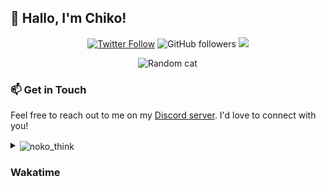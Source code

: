 ## 👋 Hallo, I'm Chiko!

<div align="center">

[![Twitter Follow](https://img.shields.io/twitter/follow/chikoxq?label=Follow)](https://twitter.com/intent/follow?screen_name=chikoxq)
![GitHub followers](https://img.shields.io/github/followers/chikof?label=Follow&style=social)
![](https://komarev.com/ghpvc/?username=chikof&color=blue)

</div>

<a href="https://cataas.com">
<img src="https://cataas.com/cat?type=square" align="right" width="300"alt="Random cat">
</a>

<div><picture><img src="https://raw.githubusercontent.com/carbon-language/carbon-lang/refs/heads/trunk/docs/images/bumper.png" alt=""></picture></div>

### 📫 Get in Touch
Feel free to reach out to me on my [Discord server](https://discord.gg/sejc7TnX6N). I'd love to connect with you!

<details>
<summary>
<img src="https://cdn3.emoji.gg/emojis/64203-noko-think.png" width="35px" height="35px" alt="noko_think" align="center">

### Wakatime
</summary>

<!--START_SECTION:waka-->
![Code Time](http://img.shields.io/badge/Code%20Time-2%2C300%20hrs%2042%20mins-blue)

![Profile Views](http://img.shields.io/badge/Profile%20Views-0-blue)

![Lines of code](https://img.shields.io/badge/From%20Hello%20World%20I%27ve%20Written-9.3%20million%20lines%20of%20code-blue)

**🐱 My GitHub Data** 

> 📦 65.9 kB Used in GitHub's Storage 
 > 
> 🏆 277 Contributions in the Year 2025
 > 
> 💼 Opted to Hire
 > 
> 📜 36 Public Repositories 
 > 
> 🔑 30 Private Repositories 
 > 
**I'm a Night 🦉** 

```text
🌞 Morning                919 commits         █░░░░░░░░░░░░░░░░░░░░░░░░   05.27 % 
🌆 Daytime                5516 commits        ████████░░░░░░░░░░░░░░░░░   31.60 % 
🌃 Evening                8169 commits        ████████████░░░░░░░░░░░░░   46.81 % 
🌙 Night                  2849 commits        ████░░░░░░░░░░░░░░░░░░░░░   16.32 % 
```
📅 **I'm Most Productive on Sunday** 

```text
Monday                   1993 commits        ███░░░░░░░░░░░░░░░░░░░░░░   11.42 % 
Tuesday                  1230 commits        ██░░░░░░░░░░░░░░░░░░░░░░░   07.05 % 
Wednesday                2465 commits        ████░░░░░░░░░░░░░░░░░░░░░   14.12 % 
Thursday                 2511 commits        ████░░░░░░░░░░░░░░░░░░░░░   14.39 % 
Friday                   3322 commits        █████░░░░░░░░░░░░░░░░░░░░   19.03 % 
Saturday                 2325 commits        ███░░░░░░░░░░░░░░░░░░░░░░   13.32 % 
Sunday                   3607 commits        █████░░░░░░░░░░░░░░░░░░░░   20.67 % 
```


📊 **This Week I Spent My Time On** 

```text
🕑︎ Time Zone: Europe/London

💬 Programming Languages: 
YAML                     3 hrs 53 mins       █████████░░░░░░░░░░░░░░░░   34.37 % 
Nix                      2 hrs 51 mins       ██████░░░░░░░░░░░░░░░░░░░   25.27 % 
TypeScript               1 hr 57 mins        ████░░░░░░░░░░░░░░░░░░░░░   17.27 % 
Lua                      50 mins             ██░░░░░░░░░░░░░░░░░░░░░░░   07.46 % 
Makefile                 48 mins             ██░░░░░░░░░░░░░░░░░░░░░░░   07.13 % 

🔥 Editors: 
Neovim                   11 hrs 20 mins      █████████████████████████   100.00 % 

💻 Operating System: 
Linux                    11 hrs 20 mins      █████████████████████████   100.00 % 
```

**I Mostly Code in TypeScript** 

```text
TypeScript               32 repos            ███████████░░░░░░░░░░░░░░   42.11 % 
Rust                     29 repos            ██████████░░░░░░░░░░░░░░░   38.16 % 
Lua                      3 repos             █░░░░░░░░░░░░░░░░░░░░░░░░   03.95 % 
Nix                      3 repos             █░░░░░░░░░░░░░░░░░░░░░░░░   03.95 % 
Python                   3 repos             █░░░░░░░░░░░░░░░░░░░░░░░░   03.95 % 
```




 Last Updated on 14/05/2025 01:08:18 UTC
<!--END_SECTION:waka-->

</details>

<!--
<p align="center">
     <a href="https://discord.gg/HhybNhchcC"><img src="https://invidget.switchblade.xyz/sejc7TnX6N" align="center" ><a>
</p> 
-->
